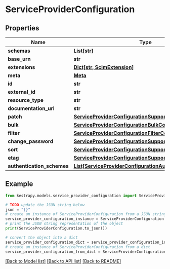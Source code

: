 # ServiceProviderConfiguration


## Properties

Name | Type | Description | Notes
------------ | ------------- | ------------- | -------------
**schemas** | **List[str]** |  | [optional] 
**base_urn** | **str** |  | [optional] 
**extensions** | [**Dict[str, ScimExtension]**](ScimExtension.md) |  | [optional] 
**meta** | [**Meta**](Meta.md) |  | 
**id** | **str** |  | [optional] 
**external_id** | **str** |  | [optional] 
**resource_type** | **str** |  | [optional] 
**documentation_url** | **str** |  | [optional] 
**patch** | [**ServiceProviderConfigurationSupportedConfiguration**](ServiceProviderConfigurationSupportedConfiguration.md) |  | [optional] 
**bulk** | [**ServiceProviderConfigurationBulkConfiguration**](ServiceProviderConfigurationBulkConfiguration.md) |  | [optional] 
**filter** | [**ServiceProviderConfigurationFilterConfiguration**](ServiceProviderConfigurationFilterConfiguration.md) |  | [optional] 
**change_password** | [**ServiceProviderConfigurationSupportedConfiguration**](ServiceProviderConfigurationSupportedConfiguration.md) |  | [optional] 
**sort** | [**ServiceProviderConfigurationSupportedConfiguration**](ServiceProviderConfigurationSupportedConfiguration.md) |  | [optional] 
**etag** | [**ServiceProviderConfigurationSupportedConfiguration**](ServiceProviderConfigurationSupportedConfiguration.md) |  | [optional] 
**authentication_schemes** | [**List[ServiceProviderConfigurationAuthenticationSchema]**](ServiceProviderConfigurationAuthenticationSchema.md) |  | [optional] 

## Example

```python
from kestrapy.models.service_provider_configuration import ServiceProviderConfiguration

# TODO update the JSON string below
json = "{}"
# create an instance of ServiceProviderConfiguration from a JSON string
service_provider_configuration_instance = ServiceProviderConfiguration.from_json(json)
# print the JSON string representation of the object
print(ServiceProviderConfiguration.to_json())

# convert the object into a dict
service_provider_configuration_dict = service_provider_configuration_instance.to_dict()
# create an instance of ServiceProviderConfiguration from a dict
service_provider_configuration_from_dict = ServiceProviderConfiguration.from_dict(service_provider_configuration_dict)
```
[[Back to Model list]](../README.md#documentation-for-models) [[Back to API list]](../README.md#documentation-for-api-endpoints) [[Back to README]](../README.md)


